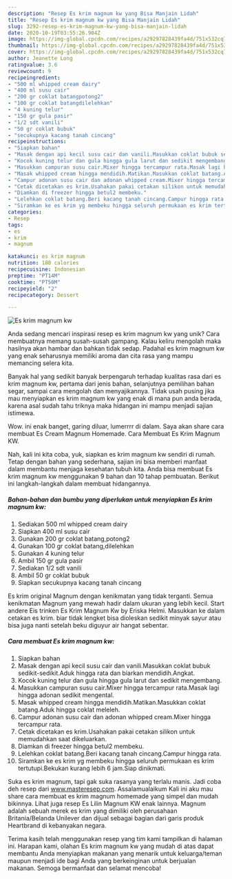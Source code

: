```yaml
---
description: "Resep Es krim magnum kw yang Bisa Manjain Lidah"
title: "Resep Es krim magnum kw yang Bisa Manjain Lidah"
slug: 3292-resep-es-krim-magnum-kw-yang-bisa-manjain-lidah
date: 2020-10-19T03:55:26.904Z
image: https://img-global.cpcdn.com/recipes/a29297828439fa4d/751x532cq70/es-krim-magnum-kw-foto-resep-utama.jpg
thumbnail: https://img-global.cpcdn.com/recipes/a29297828439fa4d/751x532cq70/es-krim-magnum-kw-foto-resep-utama.jpg
cover: https://img-global.cpcdn.com/recipes/a29297828439fa4d/751x532cq70/es-krim-magnum-kw-foto-resep-utama.jpg
author: Jeanette Long
ratingvalue: 3.6
reviewcount: 9
recipeingredient:
- "500 ml whipped cream dairy"
- "400 ml susu cair"
- "200 gr coklat batangpotong2"
- "100 gr coklat batangdilelehkan"
- "4 kuning telur"
- "150 gr gula pasir"
- "1/2 sdt vanili"
- "50 gr coklat bubuk"
- "secukupnya kacang tanah cincang"
recipeinstructions:
- "Siapkan bahan"
- "Masak dengan api kecil susu cair dan vanili.Masukkan coklat bubuk sedikit-sedikit.Aduk hingga rata dan biarkan mendidih.Angkat."
- "Kocok kuning telur dan gula hingga gula larut dan sedikit mengembang."
- "Masukkan campuran susu cair.Mixer hingga tercampur rata.Masak lagi hingga adonan sedikit mengental."
- "Masak whipped cream hingga mendidih.Matikan.Masukkan coklat batang.Aduk hingga coklat meleleh."
- "Campur adonan susu cair dan adonan whipped cream.Mixer hingga tercampur rata."
- "Cetak dicetakan es krim.Usahakan pakai cetakan silikon untuk memudahkan saat dikeluarkan."
- "Diamkan di freezer hingga betul2 membeku."
- "Lelehkan coklat batang.Beri kacang tanah cincang.Campur hingga rata."
- "Siramkan ke es krim yg membeku hingga seluruh permukaan es krim tertutupi.Bekukan kurang lebih 6 jam.Siap dinikmati."
categories:
- Resep
tags:
- es
- krim
- magnum

katakunci: es krim magnum 
nutrition: 180 calories
recipecuisine: Indonesian
preptime: "PT14M"
cooktime: "PT50M"
recipeyield: "2"
recipecategory: Dessert

---
```



![Es krim magnum kw](https://img-global.cpcdn.com/recipes/a29297828439fa4d/751x532cq70/es-krim-magnum-kw-foto-resep-utama.jpg)

Anda sedang mencari inspirasi resep es krim magnum kw yang unik? Cara membuatnya memang susah-susah gampang. Kalau keliru mengolah maka hasilnya akan hambar dan bahkan tidak sedap. Padahal es krim magnum kw yang enak seharusnya memiliki aroma dan cita rasa yang mampu memancing selera kita.

Banyak hal yang sedikit banyak berpengaruh terhadap kualitas rasa dari es krim magnum kw, pertama dari jenis bahan, selanjutnya pemilihan bahan segar, sampai cara mengolah dan menyajikannya. Tidak usah pusing jika mau menyiapkan es krim magnum kw yang enak di mana pun anda berada, karena asal sudah tahu triknya maka hidangan ini mampu menjadi sajian istimewa.

Wow. ini enak banget, garing diluar, lumerrrr di dalam. Saya akan share cara membuat Es Cream Magnum Homemade. Cara Membuat Es Krim Magnum KW.


Nah, kali ini kita coba, yuk, siapkan es krim magnum kw sendiri di rumah. Tetap dengan bahan yang sederhana, sajian ini bisa memberi manfaat dalam membantu menjaga kesehatan tubuh kita. Anda bisa membuat Es krim magnum kw menggunakan 9 bahan dan 10 tahap pembuatan. Berikut ini langkah-langkah dalam membuat hidangannya.

<!--inarticleads1-->

##### Bahan-bahan dan bumbu yang diperlukan untuk menyiapkan Es krim magnum kw:

1. Sediakan 500 ml whipped cream dairy
1. Siapkan 400 ml susu cair
1. Gunakan 200 gr coklat batang,potong2
1. Gunakan 100 gr coklat batang,dilelehkan
1. Gunakan 4 kuning telur
1. Ambil 150 gr gula pasir
1. Sediakan 1/2 sdt vanili
1. Ambil 50 gr coklat bubuk
1. Siapkan secukupnya kacang tanah cincang


Es krim original Magnum dengan kenikmatan yang tidak terganti. Semua kenikmatan Magnum yang mewah hadir dalam ukuran yang lebih kecil. Start andere Eis trinken Es Krim Magnum Kw by Eriska Helmi. Masukkan ke dalam cetakan es krim. biar tidak lengket bisa dioleskan sedikit minyak sayur atau bisa juga nanti setelah beku diguyur air hangat sebentar. 

<!--inarticleads2-->

##### Cara membuat Es krim magnum kw:

1. Siapkan bahan
1. Masak dengan api kecil susu cair dan vanili.Masukkan coklat bubuk sedikit-sedikit.Aduk hingga rata dan biarkan mendidih.Angkat.
1. Kocok kuning telur dan gula hingga gula larut dan sedikit mengembang.
1. Masukkan campuran susu cair.Mixer hingga tercampur rata.Masak lagi hingga adonan sedikit mengental.
1. Masak whipped cream hingga mendidih.Matikan.Masukkan coklat batang.Aduk hingga coklat meleleh.
1. Campur adonan susu cair dan adonan whipped cream.Mixer hingga tercampur rata.
1. Cetak dicetakan es krim.Usahakan pakai cetakan silikon untuk memudahkan saat dikeluarkan.
1. Diamkan di freezer hingga betul2 membeku.
1. Lelehkan coklat batang.Beri kacang tanah cincang.Campur hingga rata.
1. Siramkan ke es krim yg membeku hingga seluruh permukaan es krim tertutupi.Bekukan kurang lebih 6 jam.Siap dinikmati.


Suka es krim magnum, tapi gak suka rasanya yang terlalu manis. Jadi coba deh resep dari www.masteresep.com. Assalamualaikum Kali ini aku mau share cara membuat es krim magnum homemade yang simpel dan mudah bikinnya. Lihat juga resep Es Lilin Magnum KW enak lainnya. Magnum adalah sebuah merek es krim yang dimiliki oleh perusahaan Britania/Belanda Unilever dan dijual sebagai bagian dari garis produk Heartbrand di kebanyakan negara. 

Terima kasih telah menggunakan resep yang tim kami tampilkan di halaman ini. Harapan kami, olahan Es krim magnum kw yang mudah di atas dapat membantu Anda menyiapkan makanan yang menarik untuk keluarga/teman maupun menjadi ide bagi Anda yang berkeinginan untuk berjualan makanan. Semoga bermanfaat dan selamat mencoba!

